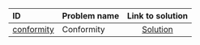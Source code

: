 | ID | Problem name | Link to solution |
|:---|:---|:---:|
| [conformity](https://open.kattis.com/problems/conformity) | Conformity | [Solution](https://github.com/versenyi98/kattis-solutions/tree/main/solutions/conformity)|
